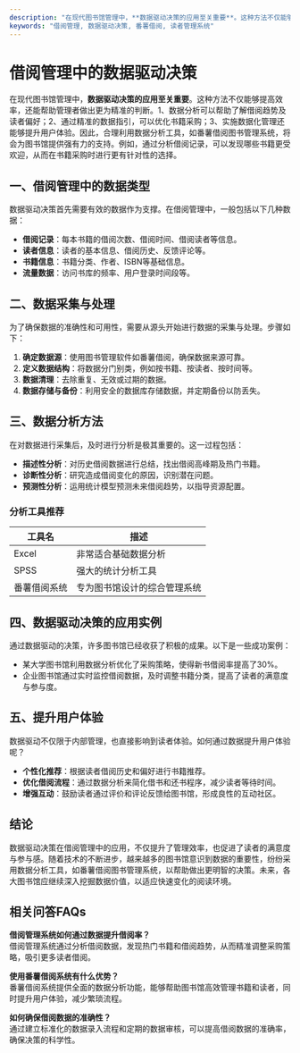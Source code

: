 ```yaml
---
description: "在现代图书馆管理中，**数据驱动决策的应用至关重要**。这种方法不仅能够提高效率，还能帮助管理者做出更为精准的判断。1、数据分析可以帮助了解借阅趋势及读者偏好；2、通过精准的数据指引，可以优化书籍采购；3、实施数据化管理还能够提升用户体验。因此，合理利用数据分析工具，如番薯借阅图书管理系统，将会为图书馆提供强有力的支持。例如，通过分析借阅记录，可以发现哪些书籍更受欢迎，从而在书籍采购时进行更有针对性的选择。"
keywords: "借阅管理, 数据驱动决策, 番薯借阅, 读者管理系统"
---
```

# 借阅管理中的数据驱动决策

在现代图书馆管理中，**数据驱动决策的应用至关重要**。这种方法不仅能够提高效率，还能帮助管理者做出更为精准的判断。1、数据分析可以帮助了解借阅趋势及读者偏好；2、通过精准的数据指引，可以优化书籍采购；3、实施数据化管理还能够提升用户体验。因此，合理利用数据分析工具，如番薯借阅图书管理系统，将会为图书馆提供强有力的支持。例如，通过分析借阅记录，可以发现哪些书籍更受欢迎，从而在书籍采购时进行更有针对性的选择。

## 一、借阅管理中的数据类型

数据驱动决策首先需要有效的数据作为支撑。在借阅管理中，一般包括以下几种数据：

- **借阅记录**：每本书籍的借阅次数、借阅时间、借阅读者等信息。
- **读者信息**：读者的基本信息、借阅历史、反馈评论等。
- **书籍信息**：书籍分类、作者、ISBN等基础信息。
- **流量数据**：访问书库的频率、用户登录时间段等。

## 二、数据采集与处理

为了确保数据的准确性和可用性，需要从源头开始进行数据的采集与处理。步骤如下：

1. **确定数据源**：使用图书管理软件如番薯借阅，确保数据来源可靠。
2. **定义数据结构**：将数据分门别类，例如按书籍、按读者、按时间等。
3. **数据清理**：去除重复、无效或过期的数据。
4. **数据存储与备份**：利用安全的数据库存储数据，并定期备份以防丢失。

## 三、数据分析方法

在对数据进行采集后，及时进行分析是极其重要的。这一过程包括：

- **描述性分析**：对历史借阅数据进行总结，找出借阅高峰期及热门书籍。
- **诊断性分析**：研究造成借阅变化的原因，识别潜在问题。
- **预测性分析**：运用统计模型预测未来借阅趋势，以指导资源配置。

### 分析工具推荐

| 工具名         | 描述                           |
|----------------|--------------------------------|
| Excel          | 非常适合基础数据分析          |
| SPSS           | 强大的统计分析工具            |
| 番薯借阅系统   | 专为图书馆设计的综合管理系统  |

## 四、数据驱动决策的应用实例

通过数据驱动的决策，许多图书馆已经收获了积极的成果。以下是一些成功案例：

- 某大学图书馆利用数据分析优化了采购策略，使得新书借阅率提高了30%。
- 企业图书馆通过实时监控借阅数据，及时调整书籍分类，提高了读者的满意度与参与度。

## 五、提升用户体验

数据驱动不仅限于内部管理，也直接影响到读者体验。如何通过数据提升用户体验呢？

- **个性化推荐**：根据读者借阅历史和偏好进行书籍推荐。
- **优化借阅流程**：通过数据分析来简化借书和还书程序，减少读者等待时间。
- **增强互动**：鼓励读者通过评价和评论反馈给图书馆，形成良性的互动社区。

## 结论

数据驱动决策在借阅管理中的应用，不仅提升了管理效率，也促进了读者的满意度与参与感。随着技术的不断进步，越来越多的图书馆意识到数据的重要性，纷纷采用数据分析工具，如番薯借阅图书管理系统，以帮助做出更明智的决策。未来，各大图书馆应继续深入挖掘数据价值，以适应快速变化的阅读环境。

## 相关问答FAQs

**借阅管理系统如何通过数据提升借阅率？**  
借阅管理系统通过分析借阅数据，发现热门书籍和借阅趋势，从而精准调整采购策略，吸引更多读者借阅。

**使用番薯借阅系统有什么优势？**  
番薯借阅系统提供全面的数据分析功能，能够帮助图书馆高效管理书籍和读者，同时提升用户体验，减少繁琐流程。

**如何确保借阅数据的准确性？**  
通过建立标准化的数据录入流程和定期的数据审核，可以提高借阅数据的准确率，确保决策的科学性。

